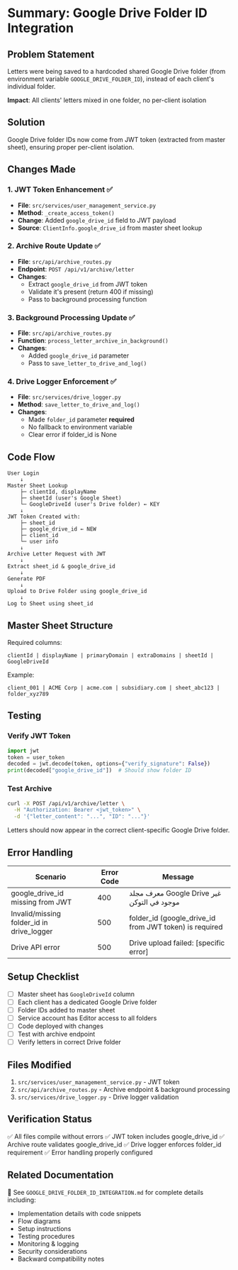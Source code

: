 # Summary: Google Drive Folder ID Integration

## Problem Statement

Letters were being saved to a hardcoded shared Google Drive folder (from environment variable `GOOGLE_DRIVE_FOLDER_ID`), instead of each client's individual folder.

**Impact**: All clients' letters mixed in one folder, no per-client isolation

## Solution

Google Drive folder IDs now come from JWT token (extracted from master sheet), ensuring proper per-client isolation.

## Changes Made

### 1. **JWT Token Enhancement** ✅
- **File**: `src/services/user_management_service.py`
- **Method**: `_create_access_token()`
- **Change**: Added `google_drive_id` field to JWT payload
- **Source**: `ClientInfo.google_drive_id` from master sheet lookup

### 2. **Archive Route Update** ✅
- **File**: `src/api/archive_routes.py`
- **Endpoint**: `POST /api/v1/archive/letter`
- **Changes**:
  - Extract `google_drive_id` from JWT token
  - Validate it's present (return 400 if missing)
  - Pass to background processing function

### 3. **Background Processing Update** ✅
- **File**: `src/api/archive_routes.py`
- **Function**: `process_letter_archive_in_background()`
- **Changes**:
  - Added `google_drive_id` parameter
  - Pass to `save_letter_to_drive_and_log()`

### 4. **Drive Logger Enforcement** ✅
- **File**: `src/services/drive_logger.py`
- **Method**: `save_letter_to_drive_and_log()`
- **Changes**:
  - Made `folder_id` parameter **required**
  - No fallback to environment variable
  - Clear error if folder_id is None

## Code Flow

```
User Login
    ↓
Master Sheet Lookup
    ├─ clientId, displayName
    ├─ sheetId (user's Google Sheet)
    └─ GoogleDriveId (user's Drive folder) ← KEY
    ↓
JWT Token Created with:
    ├─ sheet_id
    ├─ google_drive_id ← NEW
    ├─ client_id
    └─ user info
    ↓
Archive Letter Request with JWT
    ↓
Extract sheet_id & google_drive_id
    ↓
Generate PDF
    ↓
Upload to Drive Folder using google_drive_id
    ↓
Log to Sheet using sheet_id
```

## Master Sheet Structure

Required columns:
```
clientId | displayName | primaryDomain | extraDomains | sheetId | GoogleDriveId
```

Example:
```
client_001 | ACME Corp | acme.com | subsidiary.com | sheet_abc123 | folder_xyz789
```

## Testing

### Verify JWT Token
```python
import jwt
token = user_token
decoded = jwt.decode(token, options={"verify_signature": False})
print(decoded["google_drive_id"])  # Should show folder ID
```

### Test Archive
```bash
curl -X POST /api/v1/archive/letter \
  -H "Authorization: Bearer <jwt_token>" \
  -d '{"letter_content": "...", "ID": "..."}'
```

Letters should now appear in the correct client-specific Google Drive folder.

## Error Handling

| Scenario | Error Code | Message |
|----------|-----------|---------|
| google_drive_id missing from JWT | 400 | معرف مجلد Google Drive غير موجود في التوكن |
| Invalid/missing folder_id in drive_logger | 500 | folder_id (google_drive_id from JWT token) is required |
| Drive API error | 500 | Drive upload failed: [specific error] |

## Setup Checklist

- [ ] Master sheet has `GoogleDriveId` column
- [ ] Each client has a dedicated Google Drive folder
- [ ] Folder IDs added to master sheet
- [ ] Service account has Editor access to all folders
- [ ] Code deployed with changes
- [ ] Test with archive endpoint
- [ ] Verify letters in correct Drive folder

## Files Modified

1. `src/services/user_management_service.py` - JWT token
2. `src/api/archive_routes.py` - Archive endpoint & background processing
3. `src/services/drive_logger.py` - Drive logger validation

## Verification Status

✅ All files compile without errors
✅ JWT token includes google_drive_id
✅ Archive route validates google_drive_id
✅ Drive logger enforces folder_id requirement
✅ Error handling properly configured

## Related Documentation

📄 See `GOOGLE_DRIVE_FOLDER_ID_INTEGRATION.md` for complete details including:
- Implementation details with code snippets
- Flow diagrams
- Setup instructions
- Testing procedures
- Monitoring & logging
- Security considerations
- Backward compatibility notes
